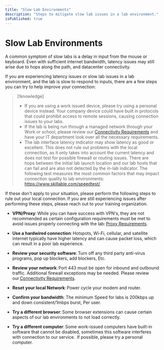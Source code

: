 ```yaml
---
title: "Slow Lab Environments"
description: "Steps to mitigate slow lab issues in a lab environment."
isPublished: true
---
```


# Slow Lab Environments

A common symptom of slow labs is a delay in input from the mouse or keyboard. Even with sufficient internet bandwidth, latency issues may still arise due to hops along the path, and datacenter connectivity. 

If you are experiencing latency issues or slow lab issues in a lab environment, and the lab is slow to respond to inputs, there are a few steps you can try to help improve your connection:

>[!knowledge] 
> - If you are using a work issued device, please try using a personal device instead. Your company device could have built in protocols that could prohibit access to remote sessions, causing connection issues to your labs. 
> - If the lab is being run through a managed network through your Work or school, please review our [Connectivity Requirements](https://docs.skillable.com/tms/connectivity-requires.md) and have your IT department look over all the necessary requirements.
> - The lab interface latency indicator may show latency as good or excellent.  This does not rule out problems with the local connection, as it only takes into account the current latency and does not test for possible firewall or routing issues. There are hops between the initial lab launch location and our lab hosts that can fail and are also not detected by the in-lab indicator. The following test measures the most common factors that may impact connection quality to lab environments: https://www.skillable.com/speedtest/.

 If these don't apply to your situation, please perform the following steps to rule out your local connection. If you are still experiencing issues after performing these steps, please reach out to your training organization.

- **VPN/Proxy**: While you can have success with VPN's, they are not recommended as certain configuration requirements must be met to avoid issues properly connecting with the lab: [Proxy Requirements](https://docs.skillable.com/tms/proxy-requires.md?).

- **Use a hardwired connection**: Hotspots, Wi-Fi, cellular, and satellite internet typically have higher latency and can cause packet loss, which can result in a poor lab experience. 

- **Review your security software**: Turn off any third party anti-virus programs, pop up blockers, add blockers, Etc. 

- **Review your network**: Port 443 must be open for inbound and outbound traffic. Additional firewall exceptions may be needed. Please review our [Connectivity Requirements](https://docs.skillable.com/tms/connectivity-requires.md?). 

- **Reset your local Network**: Power cycle your modem and router. 

- **Confirm your bandwidth**: The minimum Speed for labs is 200kbps up and down consistent/1mbps burst, Per user. 

- **Try a different browser**: Some browser extensions can cause certain aspects of our lab environments to not load correctly. 

- **Try a different computer**: Some work-issued computers have built-in software that cannot be disabled, sometimes this software interferes with connection to our service.  If possible, please try a personal computer. 



<!--search terms-->
<div hidden>
<b>unresponsive</b>
<b>no screen</b>
<b>slow response</b>
<b>connection issues</b>
</div>